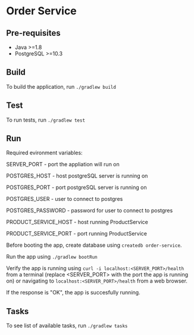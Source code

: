 # Order Service

## Pre-requisites
* Java >=1.8
* PostgreSQL >=10.3

## Build

To build the application, run `./gradlew build`

## Test

To run tests, run `./gradlew test`

## Run

Required evironment variables:

SERVER_PORT - port the appliation will run on

POSTGRES_HOST - host postgreSQL server is running on

POSTGRES_PORT - port postgreSQL server is running on

POSTGRES_USER - user to connect to postgres

POSTGRES_PASSWORD - password for user to connect to postgres

PRODUCT_SERVICE_HOST - host running ProductService

PRODUCT_SERVICE_PORT - port running ProductService


Before booting the app, create database using `createdb order-service`.

Run the app using `./gradlew bootRun`

Verify the app is running using `curl -i localhost:<SERVER_PORT>/health` from a terminal (replace <SERVER_PORT> with the port
the app is running on)
or
navigating to `localhost:<SERVER_PORT>/health` from a web browser.

If the response is "OK", the app is succesfully running.

## Tasks

To see list of available tasks, run `./gradlew tasks`
